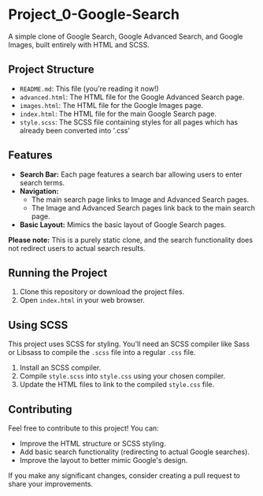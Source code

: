 # Project_0-Google-Search

A simple clone of Google Search, Google Advanced Search, and Google Images, built entirely with HTML and SCSS.

## Project Structure

* `README.md`: This file (you're reading it now!)
* `advanced.html`: The HTML file for the Google Advanced Search page.
* `images.html`: The HTML file for the Google Images page.
* `index.html`: The HTML file for the main Google Search page.
* `style.scss`: The SCSS file containing styles for all pages which has already been converted into '.css'

## Features

* **Search Bar:** Each page features a search bar allowing users to enter search terms.
* **Navigation:**
    * The main search page links to Image and Advanced Search pages.
    * The Image and Advanced Search pages link back to the main search page.
* **Basic Layout:** Mimics the basic layout of Google Search pages.

**Please note:** This is a purely static clone, and the search functionality does not redirect users to actual search results.

## Running the Project

1. Clone this repository or download the project files.
2. Open `index.html` in your web browser.

## Using SCSS

This project uses SCSS for styling. You'll need an SCSS compiler like Sass or Libsass to compile the `.scss` file into a regular `.css` file.

1. Install an SCSS compiler.
2. Compile `style.scss` into `style.css` using your chosen compiler.
3. Update the HTML files to link to the compiled `style.css` file.

## Contributing

Feel free to contribute to this project! You can:

* Improve the HTML structure or SCSS styling.
* Add basic search functionality (redirecting to actual Google searches).
* Improve the layout to better mimic Google's design.

If you make any significant changes, consider creating a pull request to share your improvements.
